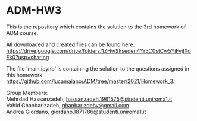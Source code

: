 # ADM-HW3
This is the repository which contains the solution to the 3rd homework of ADM course. 

All downloaded and created files can be found here: 
https://drive.google.com/drive/folders/1ZHwSkseden4Yr5C0stCw5YiFvjIXdEk0?usp=sharing

The file 'main.ipynb' is containing the solution to the questions assigned in this homework https://github.com/lucamaiano/ADM/tree/master/2021/Homework_3.

Group Members:<br/>
Mehrdad Hassanzadeh, hassanzadeh.1961575@studenti.uniroma1.it<br/>
Vahid Ghanbarizadeh, ghanbarizdehv@gmail.com<br/>
Andrea Giordano, giordano.1871786@studenti.uniroma1.it<br/>
